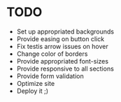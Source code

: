# TODO

- Set up appropriated backgrounds
- Provide easing on button click
- Fix testis arrow issues on hover
- Change color of borders
- Provide appropriated font-sizes
- Provide responsive to all sections
- Provide form validation
- Optimize site
- Deploy it ;)